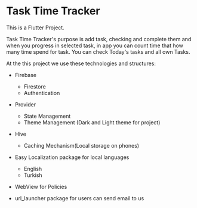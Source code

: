 


# Task Time Tracker

This is a Flutter Project.

Task Time Tracker's purpose is add task, checking and complete them and when you progress in selected task, in app you can count time that how many  time spend for task.
You can check Today's tasks and all own Tasks. 

At the this project we use these technologies and structures:
- Firebase
  - Firestore
  - Authentication
- Provider
  - State Management
  - Theme Management (Dark and Light theme for project)
  
- Hive 
  - Caching Mechanism(Local storage on phones)
- Easy Localization package for local languages
  - English
  - Turkish
- WebView for Policies
- url_launcher package for users can send email to us
